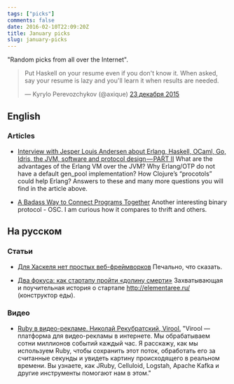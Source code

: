 ```yaml
---
tags: ["picks"]
comments: false
date: 2016-02-10T22:09:20Z
title: January picks
slug: january-picks
---
```


"Random picks from all over the Internet".

<!--more-->

<blockquote class="twitter-tweet" data-lang="ru"><p lang="en" dir="ltr">Put Haskell on your resume even if you don&#39;t know it. When asked, say your resume is lazy and you&#39;ll learn it when results are needed.</p>&mdash; Kyrylo Perevozchykov (@axique) <a href="https://twitter.com/axique/status/679713633715286021">23 декабря 2015</a></blockquote>
<script async src="//platform.twitter.com/widgets.js" charset="utf-8"></script>

## English

### Articles

* [Interview with Jesper Louis Andersen about Erlang, Haskell, OCaml, Go, Idris, the JVM, software and protocol design — PART II](https://medium.com/this-is-not-a-monad-tutorial/interview-with-jesper-louis-andersen-about-erlang-haskell-ocaml-go-idris-the-jvm-software-and-5628fe591295)
  What are the advantages of the Erlang VM over the JVM? Why Erlang/OTP do not
  have a default gen_pool implementation? How Clojure’s “procotols” could help
  Erlang? Answers to these and many more questions you will find in the article
  above.

* [A Badass Way to Connect Programs Together](https://joearms.github.io/2016/01/28/A-Badass-Way-To-Connect-Programs-Together.html)
  Another interesting binary protocol - OSC. I am curious how it compares to
  thrift and others.

## На русском

### Статьи

* [Для Хаскеля нет простых веб-фреймворков](http://thesz.livejournal.com/1468493.html)
  Печально, что сказать.

* [Два фокуса: как стартапу пройти «долину смерти»](http://www.forbes.ru/svoi-biznes/startapy/310613-dva-fokusa-kak-startapu-proiti-dolinu-smerti)
  Захватывающая и поучительная история о стартапе http://elementaree.ru/
  (конструктор еды).

### Видео

* [Ruby в видео-рекламе. Николай Рекубратский, Virool.](https://www.youtube.com/watch?v=2HbUhMxtDYI)
  "Virool — платформа для видео-рекламы в интернете. Мы обрабатываем сотни
  миллионов событий каждый час. Я расскажу, как мы используем Ruby, чтобы
  сохранить этот поток, обработать его за считанные секунды и увидеть картину
  происходящего в реальном времени. Вы узнаете, как JRuby, Celluloid, Logstah,
  Apache Kafka и другие инструменты помогают нам в этом."

